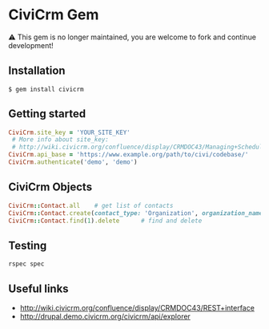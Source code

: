 # CiviCrm Gem

:warning: This gem is no longer maintained, you are welcome to fork and continue development!

## Installation

```
$ gem install civicrm
```

## Getting started

```ruby
CiviCrm.site_key = 'YOUR_SITE_KEY'
 # More info about site_key:
 # http://wiki.civicrm.org/confluence/display/CRMDOC43/Managing+Scheduled+Jobs
CiviCrm.api_base = 'https://www.example.org/path/to/civi/codebase/'
CiviCrm.authenticate('demo', 'demo')
```

## CiviCrm Objects

```ruby
CiviCrm::Contact.all    # get list of contacts
CiviCrm::Contact.create(contact_type: 'Organization', organization_name: 'test') # create contact
CiviCrm::Contact.find(1).delete      # find and delete
```

## Testing
```
rspec spec
```

## Useful links

* http://wiki.civicrm.org/confluence/display/CRMDOC43/REST+interface
* http://drupal.demo.civicrm.org/civicrm/api/explorer
